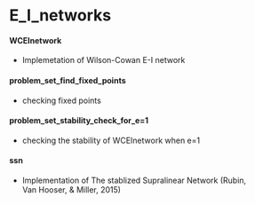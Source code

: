 # E_I_networks

####  WCEInetwork
  * Implemetation of Wilson-Cowan E-I network
  
#### problem_set_find_fixed_points
  * checking fixed points 
  
#### problem_set_stability_check_for_e=1
  * checking the stability of WCEInetwork when e=1
  
#### ssn
  * Implementation of The stablized Supralinear Network (Rubin, Van Hooser, & Miller, 2015)
